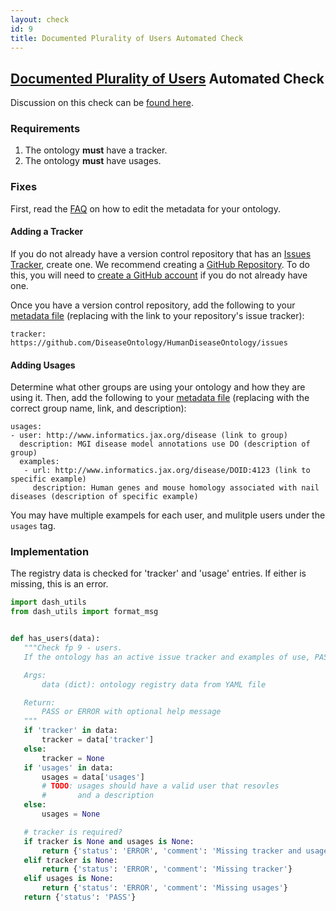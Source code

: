 ```yaml
---
layout: check
id: 9
title: Documented Plurality of Users Automated Check
---
```


## [Documented Plurality of Users](http://obofoundry.org/principles/fp-009-users.html) Automated Check

Discussion on this check can be [found here](https://github.com/OBOFoundry/OBOFoundry.github.io/issues/1008).

### Requirements
1. The ontology **must** have a tracker.
2. The ontology **must** have usages.

### Fixes
First, read the [FAQ](http://obofoundry.github.io/faq/how-do-i-edit-metadata.html) on how to edit the metadata for your ontology.

#### Adding a Tracker
If you do not already have a version control repository that has an [Issues Tracker](https://help.github.com/en/github/managing-your-work-on-github/about-issues), create one. We recommend creating a [GitHub Repository](https://help.github.com/en/github/getting-started-with-github/create-a-repo). To do this, you will need to [create a GitHub account](https://github.com/join) if you do not already have one.

Once you have a version control repository, add the following to your [metadata file](https://github.com/OBOFoundry/OBOFoundry.github.io/tree/master/ontology) (replacing with the link to your repository's issue tracker):
```
tracker: https://github.com/DiseaseOntology/HumanDiseaseOntology/issues
```

#### Adding Usages
Determine what other groups are using your ontology and how they are using it. Then, add the following to your [metadata file](https://github.com/OBOFoundry/OBOFoundry.github.io/tree/master/ontology) (replacing with the correct group name, link, and description):
```
usages:
- user: http://www.informatics.jax.org/disease (link to group)
  description: MGI disease model annotations use DO (description of group)
  examples:
   - url: http://www.informatics.jax.org/disease/DOID:4123 (link to specific example)
     description: Human genes and mouse homology associated with nail diseases (description of specific example)
```
You may have multiple exampels for each user, and mulitple users under the `usages` tag.

### Implementation
The registry data is checked for 'tracker' and 'usage' entries. If either is missing, this is an error.

```python
import dash_utils
from dash_utils import format_msg


def has_users(data):
   """Check fp 9 - users.
   If the ontology has an active issue tracker and examples of use, PASS.

   Args:
       data (dict): ontology registry data from YAML file

   Return:
       PASS or ERROR with optional help message
   """
   if 'tracker' in data:
       tracker = data['tracker']
   else:
       tracker = None
   if 'usages' in data:
       usages = data['usages']
       # TODO: usages should have a valid user that resovles
       #       and a description
   else:
       usages = None

   # tracker is required?
   if tracker is None and usages is None:
       return {'status': 'ERROR', 'comment': 'Missing tracker and usages'}
   elif tracker is None:
       return {'status': 'ERROR', 'comment': 'Missing tracker'}
   elif usages is None:
       return {'status': 'ERROR', 'comment': 'Missing usages'}
   return {'status': 'PASS'}
```
